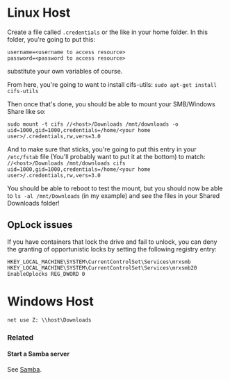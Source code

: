 # Linux Host
Create a file called `.credentials` or the like in your home folder. In this folder, you're going to put this:
```
username=<username to access resource>
password=<password to access resource>
```
substitute your own variables of course.

From here, you're going to want to install cifs-utils:
`sudo apt-get install cifs-utils`

Then once that's done, you should be able to mount your SMB/Windows Share like so:
```
sudo mount -t cifs //<host>/Downloads /mnt/downloads -o uid=1000,gid=1000,credentials=/home/<your home user>/.credentials,rw,vers=3.0
```
And to make sure that sticks, you're going to put this entry in your `/etc/fstab` file (You'll probably want to put it at the bottom) to match:
`//<host>/Downloads /mnt/downloads cifs uid=1000,gid=1000,credentials=/home/<your home user>/.credentials,rw,vers=3.0`

You should be able to reboot to test the mount, but you should now be able to `ls -al /mnt/Downloads` (in my example) and see the files in your Shared Downloads folder!

## OpLock issues
If you have containers that lock the drive and fail to unlock, you can deny the granting of opportunistic locks by setting the following registry entry:
```
HKEY_LOCAL_MACHINE\SYSTEM\CurrentControlSet\Services\mrxsmb
HKEY_LOCAL_MACHINE\SYSTEM\CurrentControlSet\Services\mrxsmb20
EnableOplocks REG_DWORD 0
```

# Windows Host
`net use Z: \\host\Downloads`

### Related
#### Start a Samba server
See [Samba](https://dockstarter.com/apps/samba/).
